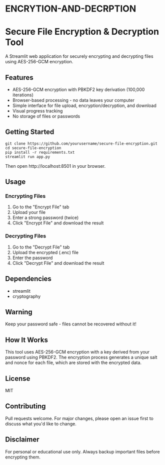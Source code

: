 # ENCRYTION-AND-DECRPTION
# Secure File Encryption & Decryption Tool

A Streamlit web application for securely encrypting and decrypting files using AES-256-GCM encryption.

## Features

- AES-256-GCM encryption with PBKDF2 key derivation (100,000 iterations)
- Browser-based processing - no data leaves your computer
- Simple interface for file upload, encryption/decryption, and download
- Visual progress tracking
- No storage of files or passwords

## Getting Started

```
git clone https://github.com/yourusername/secure-file-encryption.git
cd secure-file-encryption
pip install -r requirements.txt
streamlit run app.py
```

Then open http://localhost:8501 in your browser.

## Usage

### Encrypting Files
1. Go to the "Encrypt File" tab
2. Upload your file
3. Enter a strong password (twice)
4. Click "Encrypt File" and download the result

### Decrypting Files
1. Go to the "Decrypt File" tab
2. Upload the encrypted (.enc) file 
3. Enter the password
4. Click "Decrypt File" and download the result

## Dependencies
- streamlit
- cryptography

## Warning
Keep your password safe - files cannot be recovered without it!

## How It Works

This tool uses AES-256-GCM encryption with a key derived from your password using PBKDF2. The encryption process generates a unique salt and nonce for each file, which are stored with the encrypted data.

## License

MIT

## Contributing

Pull requests welcome. For major changes, please open an issue first to discuss what you'd like to change.

## Disclaimer

For personal or educational use only. Always backup important files before encrypting them.
